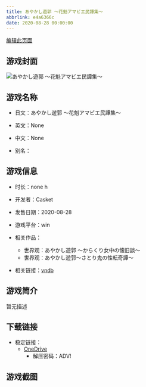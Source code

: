 ```yaml
---
title: あやかし遊郭 ～花魁アマビエ民譚集～
abbrlink: e4a6366c
date: 2020-08-28 00:00:00
---
```

[编辑此页面](https://github.com/ACG-3/ADV3-source/blob/main/source/_posts/games/%E3%81%82%E3%82%84%E3%81%8B%E3%81%97%E9%81%8A%E9%83%AD%20%EF%BD%9E%E8%8A%B1%E9%AD%81%E3%82%A2%E3%83%9E%E3%83%93%E3%82%A8%E6%B0%91%E8%AD%9A%E9%9B%86%EF%BD%9E.md)

## 游戏封面

![あやかし遊郭 ～花魁アマビエ民譚集～](https://pan.timero.xyz/d/onedrive/img_lib_001/%E3%81%82%E3%82%84%E3%81%8B%E3%81%97%E9%81%8A%E9%83%AD%20%EF%BD%9E%E8%8A%B1%E9%AD%81%E3%82%A2%E3%83%9E%E3%83%93%E3%82%A8%E6%B0%91%E8%AD%9A%E9%9B%86%EF%BD%9E_cover.avif)


## 游戏名称

- 日文：あやかし遊郭 ～花魁アマビエ民譚集～
- 英文：None
- 中文：None

- 别名：


## 游戏信息

- 时长：none h
- 开发者：Casket
- 发售日期：2020-08-28
- 游戏平台：win
- 相关作品：
   - 世界观：あやかし遊郭 ～からくり女中の懐旧談～
   - 世界观：あやかし遊郭～さとり鬼の性転奇譚～

- 相关链接：[vndb](https://vndb.org/v28664)


## 游戏简介

暂无描述


## 下载链接

- 稳定链接：
    - [OneDrive](https://pan.timero.xyz/onedrive/adv_lib_001/%E3%81%82%E3%82%84%E3%81%8B%E3%81%97%E9%81%8A%E9%83%AD%20%EF%BD%9E%E8%8A%B1%E9%AD%81%E3%82%A2%E3%83%9E%E3%83%93%E3%82%A8%E6%B0%91%E8%AD%9A%E9%9B%86%EF%BD%9E)
        - 解压密码：ADV!



## 游戏截图


